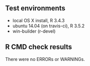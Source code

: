 ## Test environments
* local OS X install, R 3.4.3
* ubuntu 14.04 (on travis-ci), R 3.5.2
* win-builder (r-devel)

## R CMD check results
There were no ERRORs or WARNINGs.

